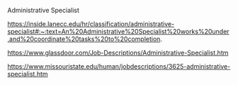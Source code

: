 
Administrative Specialist


https://inside.lanecc.edu/hr/classification/administrative-specialist#:~:text=An%20Administrative%20Specialist%20works%20under,and%20coordinate%20tasks%20to%20completion.



https://www.glassdoor.com/Job-Descriptions/Administrative-Specialist.htm 



https://www.missouristate.edu/human/jobdescriptions/3625-administrative-specialist.htm 